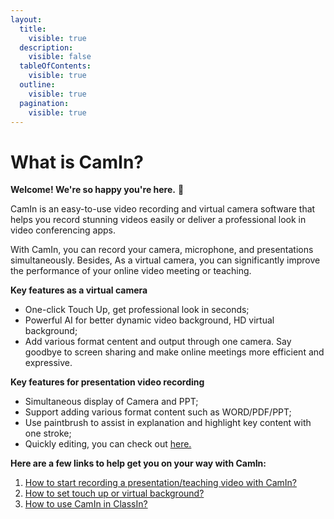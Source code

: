 ```yaml
---
layout:
  title:
    visible: true
  description:
    visible: false
  tableOfContents:
    visible: true
  outline:
    visible: true
  pagination:
    visible: true
---
```


# What is CamIn?

**Welcome! We're so happy you're here.** 💓

CamIn is an easy-to-use video recording and virtual camera software that helps you record stunning videos easily or deliver a professional look in video conferencing apps.

With CamIn, you can record your camera, microphone, and presentations simultaneously. Besides, As a virtual camera, you can significantly improve the performance of your online video meeting or teaching.

**Key features as a virtual camera**&#x20;

* One-click Touch Up, get professional look in seconds;&#x20;
* Powerful AI for better dynamic video background, HD virtual background;&#x20;
* Add various format centent and output through one camera. Say goodbye to screen sharing and make online meetings more efficient and expressive.&#x20;

**Key features for presentation video recording**

* Simultaneous display of Camera and PPT;
* Support adding various format content such as WORD/PDF/PPT;
* Use paintbrush to assist in explanation and highlight key content with one stroke;
* Quickly editing, you can check out [here.](camin-features/how-to-trim-your-video.md)

**Here are a few links to help get you on your way with CamIn:**

1. [How to start recording a presentation/teaching video with CamIn](get-started/how-to-record-a-presentation-video.md)[?](get-started/how-to-record-a-presentation-video.md)
2. [How to set touch up or virtual background?](get-started/how-to-set-touch-up-and-virtual-background.md)
3. [How to use CamIn in ClassIn?](features/camin-virtual-camera/how-to-use-camin-virtual-camera-in-classin.md)









